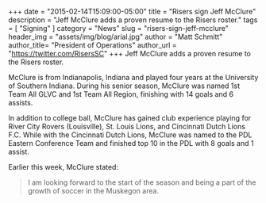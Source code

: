 +++
date        = "2015-02-14T15:09:00-05:00"
title       = "Risers sign Jeff McClure"
description = "Jeff McClure adds a proven resume to the Risers roster."
tags        = [ "Signing" ]
category    = "News"
slug        = "risers-sign-jeff-mcclure"
header_img	= "assets/img/blog/arial.jpg"
author		= "Matt Schmitt"
author_title= "President of Operations"
author_url	= "https://twitter.com/RisersSC"
+++
Jeff McClure adds a proven resume to the Risers roster.

McClure is from Indianapolis, Indiana and played  four years at the University of Southern Indiana. During his senior season, McClure was named 1st Team All GLVC and 1st Team All Region, finishing with 14 goals and 6 assists.

In addition to college ball, McClure has gained club experience playing for River City Rovers (Louisville), St. Louis Lions, and Cincinnati Dutch Lions F.C. While with the Cincinnati Dutch Lions, McClure was named to the PDL Eastern Conference Team and finished top 10 in the PDL with 8 goals and 1 assist.

Earlier this week, McClure stated:
>I am looking forward to the start of the season and being a part of the growth of soccer in the Muskegon area.